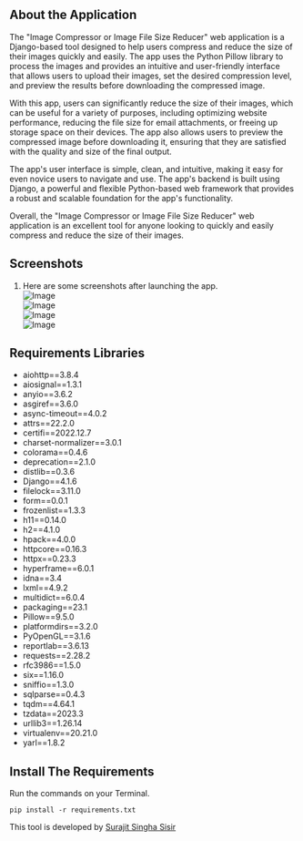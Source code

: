 ## About the Application
The "Image Compressor or Image File Size Reducer" web application is a Django-based tool designed to help users compress and reduce the size of their images quickly and easily. The app uses the Python Pillow library to process the images and provides an intuitive and user-friendly interface that allows users to upload their images, set the desired compression level, and preview the results before downloading the compressed image.

With this app, users can significantly reduce the size of their images, which can be useful for a variety of purposes, including optimizing website performance, reducing the file size for email attachments, or freeing up storage space on their devices. The app also allows users to preview the compressed image before downloading it, ensuring that they are satisfied with the quality and size of the final output.

The app's user interface is simple, clean, and intuitive, making it easy for even novice users to navigate and use. The app's backend is built using Django, a powerful and flexible Python-based web framework that provides a robust and scalable foundation for the app's functionality.

Overall, the "Image Compressor or Image File Size Reducer" web application is an excellent tool for anyone looking to quickly and easily compress and reduce the size of their images.


## Screenshots

1. Here are some screenshots after launching the app.<br>
![Image](https://user-images.githubusercontent.com/48810102/235763588-662996de-fda9-47bd-93e0-77b8f0011bfa.png)<br>
![Image](https://user-images.githubusercontent.com/48810102/235763590-d402f8e3-9baa-464a-ba07-004da90ce132.png)<br>
![Image](https://user-images.githubusercontent.com/48810102/235763587-a53efd12-70fa-43c8-9c94-93293b6e7039.png)<br>
![Image](https://user-images.githubusercontent.com/48810102/235763589-9f73192c-8af2-4b28-8590-fcafca84352e.png)<br>

## Requirements Libraries
- aiohttp==3.8.4<br>
- aiosignal==1.3.1<br>
- anyio==3.6.2<br>
- asgiref==3.6.0<br>
- async-timeout==4.0.2<br>
- attrs==22.2.0<br>
- certifi==2022.12.7<br>
- charset-normalizer==3.0.1<br>
- colorama==0.4.6<br>
- deprecation==2.1.0<br>
- distlib==0.3.6<br>
- Django==4.1.6<br>
- filelock==3.11.0<br>
- form==0.0.1<br>
- frozenlist==1.3.3<br>
- h11==0.14.0<br>
- h2==4.1.0<br>
- hpack==4.0.0<br>
- httpcore==0.16.3<br>
- httpx==0.23.3<br>
- hyperframe==6.0.1<br>
- idna==3.4<br>
- lxml==4.9.2<br>
- multidict==6.0.4<br>
- packaging==23.1<br>
- Pillow==9.5.0<br>
- platformdirs==3.2.0<br>
- PyOpenGL==3.1.6<br>
- reportlab==3.6.13<br>
- requests==2.28.2<br>
- rfc3986==1.5.0<br>
- six==1.16.0<br>
- sniffio==1.3.0<br>
- sqlparse==0.4.3<br>
- tqdm==4.64.1<br>
- tzdata==2023.3<br>
- urllib3==1.26.14<br>
- virtualenv==20.21.0<br>
- yarl==1.8.2<br>

## Install The Requirements

Run the commands on your Terminal.
```
pip install -r requirements.txt
```

This tool is developed by [Surajit Singha Sisir](https://www.facebook.com/SurajitSinghaSisir)
